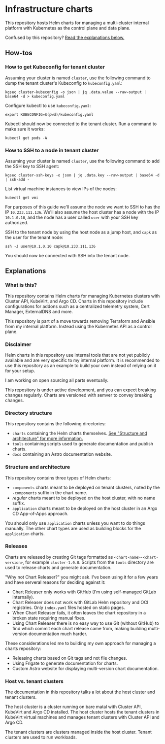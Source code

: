 # Infrastructure charts

This repository hosts Helm charts for managing a multi-cluster internal platform with Kubernetes as the control plane and data plane.

Confused by this repository?
[Read the explanations below.](#explanations)

## How-tos

### How to get Kubeconfig for tenant cluster

Assuming your cluster is named `cluster`, use the following command to dump the tenant cluster's Kubeconfig to `kubeconfig.yaml`:

```
kgsec cluster-kubeconfig -o json | jq .data.value --raw-output | base64 -d > kubeconfig.yaml
```

Configure kubectl to use `kubeconfig.yaml`:

```
export KUBECONFIG=$(pwd)/kubeconfig.yaml
```

Kubectl should now be connected to the tenant cluster.
Run a command to make sure it works:

```
kubectl get pods -A
```

### How to SSH to a node in tenant cluster

Assuming your cluster is named `cluster`, use the following command to add the SSH key to SSH agent:

```
kgsec cluster-ssh-keys -o json | jq .data.key --raw-output | base64 -d | ssh-add -
```

List virtual machine instances to view IPs of the nodes:

```
kubectl get vmi
```

For purposes of this guide we'll assume the node we want to SSH to has the IP
`10.233.111.136`.
We'll also assume the host cluster has a node with the IP `10.1.0.10`, and the node has a user called `user` with your SSH key authorized.

SSH to the tenant node by using the host node as a jump host, and `capk` as the user for the tenant node:

```
ssh -J user@10.1.0.10 capk@10.233.111.136
```

You should now be connected with SSH into the tenant node.

## Explanations

### What is this?

This repository contains Helm charts for managing Kubernetes clusters with Cluster API, KubeVirt, and Argo CD.
Charts in this repository include configurations for addons such as a centralized telemetry system, Cert Manager, ExternalDNS and more.

This repository is part of a move towards removing Terraform and Ansible from my internal platform.
Instead using the Kubernetes API as a control plane.

### Disclaimer

Helm charts in this repository use internal tools that are not yet publicly available and are very specific to my internal platform.
It is recommended to use this repository as an example to build your own instead of relying on it for your setup.

I am working on open sourcing all parts eventually.

This repository is under active development, and you can expect breaking changes regularly.
Charts are versioned with semver to convey breaking changes.

### Directory structure

This repository contains the following directories:

- `charts` containing the Helm charts themselves. [See "Structure and architecture" for more information.](#structure-and-architecture)
- `tools` containing scripts used to generate documentation and publish charts.
- `docs` containing an Astro documentation website.

### Structure and architecture

This repository contains three types of Helm charts:

- `components` charts meant to be deployed on tenant clusters, noted by the `-components` suffix in the chart name.
- *regular* charts meant to be deployed on the host cluster, with no name suffix.
- `application` charts meant to be deployed on the host cluster in an Argo CD App-of-Apps approach.

You should only use `application` charts unless you want to do things manually.
The other chart types are used as building blocks for the `application` charts.

### Releases

Charts are released by creating Git tags formatted as `<chart-name>-<chart-version>`, for example `cluster-1.0.0`.
Scripts from the `tools` directory are used to release charts and generate documentation.

"Why not Chart Releaser?" you might ask.
I've been using it for a few years and have serveral reasons for deciding against it:

- Chart Releaser only works with GitHub (I'm using self-managed GitLab internally).
- Chart Releaser does not work with GitLab Helm repository and OCI registries. Only `index.yaml` files hosted on static pages.
- When Chart Releaser fails, it often leaves the chart repository in a broken state requiring manual fixes.
- Using Chart Releaser there is no easy way to use Git (without GitHub) to find which commit each chart release came from, making building multi-version documentation much harder.

These considerations led me to building my own approach for managing a charts repository:

- Releasing charts based on Git tags and not file changes.
- Using Frigate to generate documentation for charts.
- Custom Astro website for displaying multi-version chart documentation.

### Host vs. tenant clusters

The documentation in this repository talks a lot about the host cluster and tenant clusters.

The host cluster is a cluster running on bare matal with Cluster API, KubeVirt and Argo CD installed.
The host cluster hosts the tenant clusters in KubeVirt virtual machines and manages tenant clusters with Cluster API and Argo CD.

The tenant clusters are clusters managed inside the host cluster. Tenant clusters are used to run workloads.
